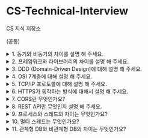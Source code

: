 # CS-Technical-Interview
CS 지식 저장소


(공통)

  <details>
    <summary>1. 동기와 비동기의 차이를 설명 해 주세요.</summary> 
    <br>
    <p>동기는 하나의 작업이 끝날 때까지 다른 작업을 시작하지 않고, 먼저 시작한 작업이 끝나면 새로운 작업을 시작하는 방식입니다. 작업이 직렬로 배치되어 실행되고, 작업 실행의 순서가 정해져 있는 것이 동기 방식입니다.</p>
    <p>비동기는 먼저 시작된 작업의 완료 여부와는 상관없이 새로운 작업을 시작하는 방식입니다. 작업이 병렬로 배치되어 실행되고, 작업의 순서가 확실하지 않아서 나중에 시작된 작업이 먼저 끝나는 경우도 발생합니다. 이와 같은 방식이 비동기 방식입니다.</p>
  </details>

  <details>
    <summary>2. 프레임워크와 라이브러리의 차이를 설명 해 주세요.</summary>
    <br>
    <p>프레임워크와 라이브러리의 주요 차이점은 제어의 흐름에 있습니다.</p>
    <p>프레임워크는 전체적인 프로그램의 흐름을 제어하는 구조나 틀입니다. 프레임워크가 정한 규칙과 구조 안에서 개발자는 필요한 부분을 채워 넣습니다. 예를 들어, 식당에서 메뉴를 선택할 수 있지만, 그 과정은 식당이 정한 흐름에 따릅니다.</p>
    <p>라이브러리는 일련의 함수나 메서드 모음이며, 개발자가 필요할 때 가져와서 사용합니다. 다시 말해, 개발자가 직접 제어합니다. 예를 들어, 책을 읽을 때 원하는 책을 직접 골라서 읽는 것과 같습니다.</p>
    <p>따라서, 라이브러리는 개발자가 선택하여 사용하는 도구이고, 프레임워크는 전체적인 틀과 규칙에 따라 개발을 진행하는 환경입니다.</p>
  </details>

  <details>
    <summary>3. DDD (Domain-Driven Design)에 대해 설명 해 주세요.</summary>
    <br>
    <p></p>
  </details>

  <details>
    <summary>4. OSI 7계층에 대해 설명 해 주세요.</summary>
    <br>
    <p></p>
  </details>

  <details>
    <summary>5. TCP/IP 프로토콜에 대해 설명 해 주세요.</summary>
    <br>
    <p></p>
  </details>

  <details>
    <summary>6. HTTPS가 동작하는 방식에 대해서 설명 해 주세요.</summary>
    <br>
    <p></p>
  </details>

  <details>
    <summary>7. CORS란 무엇인가요?</summary>
    <br>
    <p></p>
  </details>

  <details>
    <summary>8. REST API란 무엇인지 설명 해 주세요.</summary>
    <br>
    <p></p>
  </details>

  <details>
    <summary>9. 프로세스와 스레드의 차이는 무엇인가요?</summary>
    <br>
    <p></p>
  </details>

  <details>
    <summary>10. 멀티 스레드는 무엇인가요?</summary>
    <br>
    <p></p>
  </details>

  <details>
    <summary>11. 관계형 DB와 비관계형 DB의 차이는 무엇인가요?</summary>
    <br>
    <p></p>
  </details>
